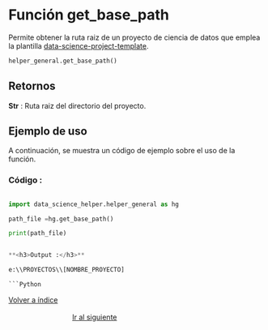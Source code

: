 Función **get_base_path**
==============================
<p1>Permite obtener la ruta raiz de un proyecto de ciencia de datos que emplea la plantilla  [data-science-project-template](https://github.com/ecandela/data-science-project-template).</p1>


```Python
helper_general.get_base_path()
```


**<h2>Retornos</h2>**

<p1><strong>Str</strong> : Ruta raiz del directorio del proyecto.</p1>
<p1> </p1>


**<h2>Ejemplo de uso</h2>**
<p1> A continuación, se muestra un código de ejemplo sobre el uso de la función.</p1>

**<h3>Código :</h3>**
```Python

import data_science_helper.helper_general as hg

path_file =hg.get_base_path()

print(path_file)


**<h3>Output :</h3>**

e:\\PROYECTOS\\[NOMBRE_PROYECTO]

```Python

```
[Volver a índice](../../docsPrincipal.md ) $~~~~~~~~~~~~~~~~~~~~~~~~~~~~~~~~~~~~~~~~~~~~~~~~~~~~~~~~~~~~~~~~~~~~~~~~~~~~~~~~~~~~~~~~~~~~~~~~~~~~~~~~~~~~~~~~~~~~~~~~~~~~~~~~~~~~~~~~~~~~~~~~~~~~~~~~~~~~~~~$ [Ir al siguiente](HELPER_FUNCTIONS_encoder_cat.md)



